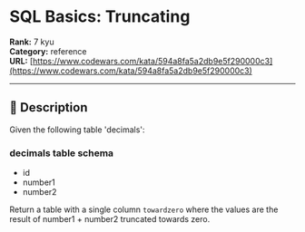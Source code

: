# SQL Basics: Truncating

**Rank:** 7 kyu  
**Category:** reference  
**URL:** [https://www.codewars.com/kata/594a8fa5a2db9e5f290000c3](https://www.codewars.com/kata/594a8fa5a2db9e5f290000c3)

---

## 📝 Description

Given the following table 'decimals':

### decimals table schema

* id
* number1
* number2

Return a table with a single column `towardzero` where the values are the result of number1 + number2 truncated towards zero.
